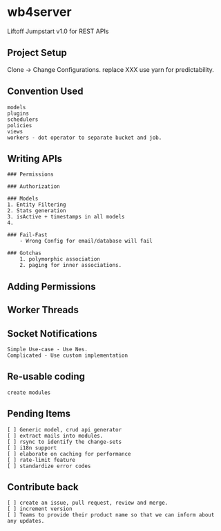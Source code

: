 # wb4server
Liftoff Jumpstart v1.0 for REST APIs

## Project Setup

Clone -> Change Configurations. replace XXX
use yarn for predictability.


## Convention Used
	models
	plugins
	schedulers
	policies
	views
	workers - dot operator to separate bucket and job.

## Writing APIs
	### Permissions

	### Authorization

	### Models
	1. Entity Filtering
	2. Stats generation
	3. isActive + timestamps in all models
	4. 

	### Fail-Fast
		- Wrong Config for email/database will fail

	### Gotchas
		1. polymorphic association
		2. paging for inner associations.

## Adding Permissions

## Worker Threads

## Socket Notifications
	Simple Use-case - Use Nes.
	Complicated - Use custom implementation

## Re-usable coding 
	create modules

## Pending Items
	[ ] Generic model, crud api generator
	[ ] extract mails into modules.
	[ ] rsync to identify the change-sets
	[ ] i18n support
	[ ] elaborate on caching for performance
	[ ] rate-limit feature
	[ ] standardize error codes

## Contribute back
	[ ] create an issue, pull request, review and merge.
	[ ] increment version
	[ ] Teams to provide their product name so that we can inform about any updates.

